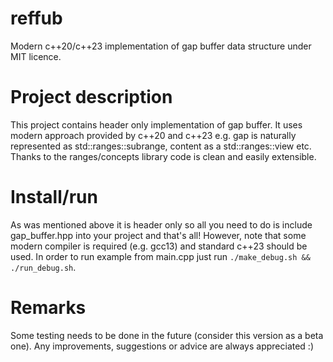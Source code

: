# reffub
Modern c++20/c++23 implementation of gap buffer data structure under MIT licence.

# Project description
This project contains header only implementation of gap buffer.  It uses modern approach provided by c++20 and c++23 e.g. gap is naturally represented as std::ranges::subrange, content as a std::ranges::view etc.
Thanks to the ranges/concepts library code is clean and easily extensible.

# Install/run
As was mentioned above it is header only so all you need to do is include gap_buffer.hpp into your project and that's all! However, note that some modern compiler is required (e.g. gcc13) and standard c++23 should be used.
In order to run example from main.cpp just run `./make_debug.sh && ./run_debug.sh`.

# Remarks
Some testing needs to be done in the future (consider this version as a beta one). Any improvements, suggestions or advice are always appreciated :)
